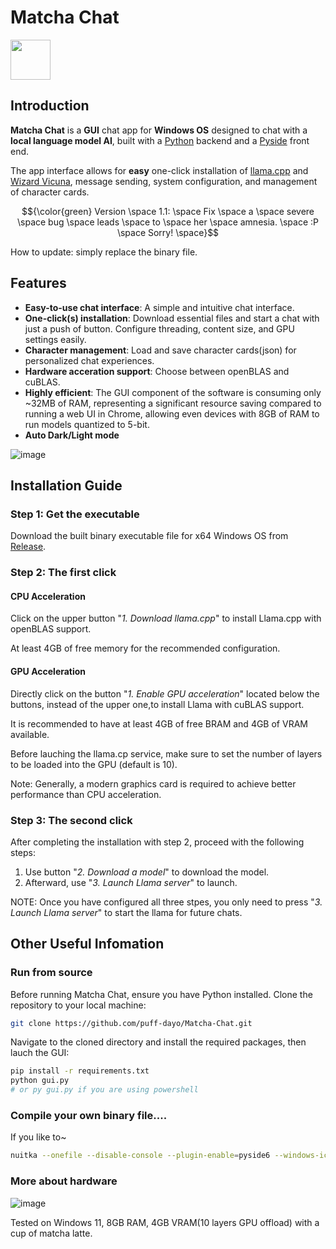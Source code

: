 # Matcha Chat

<img src="https://github.com/puff-dayo/matcha-chat/assets/84665734/5401d53a-2265-4038-a812-e9c2bd28afa4" width="64" />

## Introduction

**Matcha Chat** is a **GUI** chat app for **Windows OS** designed to chat with a **local language model AI**, built with a [Python](https://www.python.org/) backend and a [Pyside](https://pypi.org/project/PySide6/) front end.

The app interface allows for **easy** one-click installation of [llama.cpp](https://github.com/ggerganov/llama.cpp) and [Wizard Vicuna](https://huggingface.co/TheBloke/Wizard-Vicuna-7B-Uncensored-GGUF), message sending, system configuration, and management of character cards.

$${\color{green} Version \space 1.1: \space Fix \space a \space severe \space bug \space leads \space to \space her \space amnesia. \space :P \space Sorry! \space}$$

How to update: simply replace the binary file.

## Features

- **Easy-to-use chat interface**: A simple and intuitive chat interface.
- **One-click(s) installation**: Download essential files and start a chat with just a push of  button. Configure threading, content size, and GPU settings easily.
- **Character management**: Load and save character cards(json) for personalized chat experiences. 
- **Hardware acceration support**: Choose between openBLAS and cuBLAS.
- **Highly efficient**: The GUI component of the software is consuming only ~32MB of RAM, representing a significant resource saving compared to running a web UI in Chrome, allowing even devices with 8GB of RAM to run models quantized to 5-bit.
- **Auto Dark/Light mode**

![image](https://github.com/puff-dayo/matcha-chat/assets/84665734/fd8d837a-1a18-4bef-9e51-43a753b570d5)

## Installation Guide

### Step 1: Get the executable

Download the built binary executable file for x64 Windows OS from [Release](https://github.com/puff-dayo/matcha-chat/releases/).

### Step 2: The first click

#### CPU Acceleration

Click on the upper button "*1. Download llama.cpp*" to install Llama.cpp with openBLAS support.

At least 4GB of free memory for the recommended configuration.

#### GPU Acceleration

Directly click on the button "*1. Enable GPU acceleration*" located below the buttons, instead of the upper one,to install Llama with cuBLAS support.

It is recommended to have at least 4GB of free BRAM and 4GB of VRAM available.

Before lauching the llama.cp service, make sure to set the number of layers to be loaded into the GPU (default is 10).

Note: Generally, a modern graphics card is required to achieve better performance than CPU acceleration.

### Step 3: The second click

After completing the installation with step 2, proceed with the following steps:



1. Use button "*2. Download a model*" to download the model.
2. Afterward, use "*3. Launch Llama server*" to launch.



NOTE: Once you have configured all three stpes, you only need to press "*3. Launch Llama server*" to start the llama for future chats.



## Other Useful Infomation

### Run from source

Before running Matcha Chat, ensure you have Python installed. Clone the repository to your local machine:

```bash
git clone https://github.com/puff-dayo/Matcha-Chat.git
```

Navigate to the cloned directory and install the required packages, then lauch the GUI:

```bash
pip install -r requirements.txt
python gui.py
# or py gui.py if you are using powershell
```

### Compile your own binary file....

If you like to~

```bash
nuitka --onefile --disable-console --plugin-enable=pyside6 --windows-icon-from-ico=PATH-TO-ICON gui.py
```

### More about hardware

![image](https://github.com/puff-dayo/matcha-chat/assets/84665734/bd63b362-0522-4128-a690-cb80fffef3e4)

Tested on Windows 11, 8GB RAM, 4GB VRAM(10 layers GPU offload) with a cup of matcha latte.
